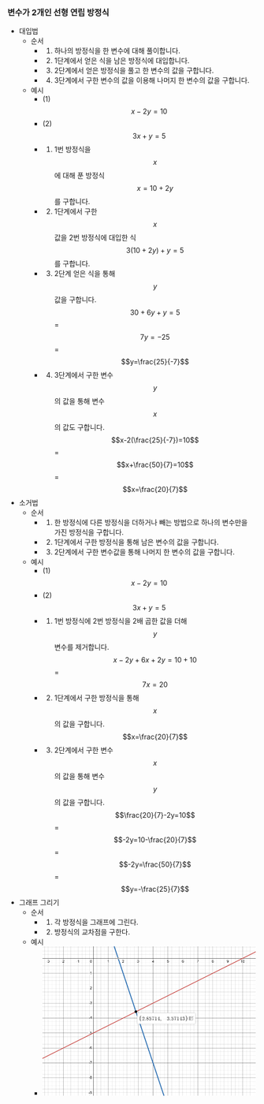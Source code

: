 ### 변수가 2개인 선형 연립 방정식
- 대입법
  - 순서
    - 1. 하나의 방정식을 한 변수에 대해 풀이합니다.
    - 2. 1단계에서 얻은 식을 남은 방정식에 대입합니다.
    - 3. 2단계에서 얻은 방정식을 풀고 한 변수의 값을 구합니다.
    - 4. 3단계에서 구한 변수의 값을 이용해 나머지 한 변수의 값을 구합니다.
  - 예시
    - (1) $$x-2y=10$$
    - (2) $$3x+y=5$$
    - 1. 1번 방정식을 $$x$$에 대해 푼 방정식 $$x=10+2y$$를 구합니다.
    - 2. 1단계에서 구한 $$x$$ 값을 2번 방정식에 대입한 식 $$3(10+2y)+y=5$$를 구합니다.
    - 3. 2단계 얻은 식을 통해 $$y$$ 값을 구합니다.<br>
    $$30+6y+y=5$$
    = $$7y=-25$$
    = $$y=\frac{25}{-7}$$
    - 4. 3단계에서 구한 변수 $$y$$의 값을 통해 변수 $$x$$의 값도 구합니다.<br>
    $$x-2(\frac{25}{-7})=10$$
    =$$x+\frac{50}{7}=10$$
    =$$x=\frac{20}{7}$$
- 소거법
  - 순서
    - 1. 한 방정식에 다른 방정식을 더하거나 빼는 방법으로 하나의 변수만을 가진 방정식을 구합니다.
    - 2. 1단계에서 구한 방정식을 통해 남은 변수의 값을 구합니다.
    - 3. 2단계에서 구한 변수값을 통해 나머지 한 변수의 값을 구합니다.
  - 예시
    - (1) $$x-2y=10$$
    - (2) $$3x+y=5$$
    - 1. 1번 방정식에 2번 방정식을 2배 곱한 값을 더해 $$y$$ 변수를 제거합니다.<br>
    $$x-2y+6x+2y=10+10$$
    =$$7x=20$$
    - 2. 1단계에서 구한 방정식을 통해 $$x$$의 값을 구합니다.<br>
    $$x=\frac{20}{7}$$
    - 3. 2단계에서 구한 변수 $$x$$의 값을 통해 변수 $$y$$의 값을 구합니다.<br>
    $$\frac{20}{7}-2y=10$$
    =$$-2y=10-\frac{20}{7}$$
    =$$-2y=\frac{50}{7}$$
    =$$y=-\frac{25}{7}$$
- 그래프 그리기
  - 순서
    - 1. 각 방정식을 그래프에 그린다.
    - 2. 방정식의 교차점을 구한다.
  - 예시
    - ![alt text](../images/선형대수학-단일%20행령%20연산-그래프%20그리기%20예시.png)